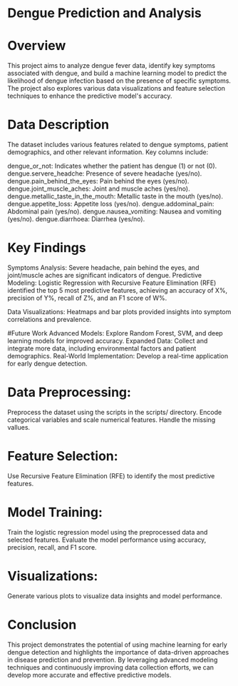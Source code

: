 # Dengue Prediction and Analysis

# Overview
This project aims to analyze dengue fever data, identify key symptoms associated with dengue, and build a machine learning model to predict the likelihood of dengue infection based on the presence of specific symptoms. The project also explores various data visualizations and feature selection techniques to enhance the predictive model's accuracy.

# Data Description
The dataset includes various features related to dengue symptoms, patient demographics, and other relevant information. Key columns include:

dengue_or_not: Indicates whether the patient has dengue (1) or not (0).
dengue.servere_headche: Presence of severe headache (yes/no).
dengue.pain_behind_the_eyes: Pain behind the eyes (yes/no).
dengue.joint_muscle_aches: Joint and muscle aches (yes/no).
dengue.metallic_taste_in_the_mouth: Metallic taste in the mouth (yes/no).
dengue.appetite_loss: Appetite loss (yes/no).
dengue.addominal_pain: Abdominal pain (yes/no).
dengue.nausea_vomiting: Nausea and vomiting (yes/no).
dengue.diarrhoea: Diarrhea (yes/no).

# Key Findings
Symptoms Analysis: Severe headache, pain behind the eyes, and joint/muscle aches are significant indicators of dengue.
Predictive Modeling: Logistic Regression with Recursive Feature Elimination (RFE) identified the top 5 most predictive features, achieving an accuracy of X%, precision of Y%, recall of Z%, and an F1 score of W%.

Data Visualizations: Heatmaps and bar plots provided insights into symptom correlations and prevalence.

#Future Work
Advanced Models: Explore Random Forest, SVM, and deep learning models for improved accuracy.
Expanded Data: Collect and integrate more data, including environmental factors and patient demographics.
Real-World Implementation: Develop a real-time application for early dengue detection.

# Data Preprocessing:

Preprocess the dataset using the scripts in the scripts/ directory.
Encode categorical variables and scale numerical features. Handle the missing vallues.

# Feature Selection:

Use Recursive Feature Elimination (RFE) to identify the most predictive features.

# Model Training:

Train the logistic regression model using the preprocessed data and selected features.
Evaluate the model performance using accuracy, precision, recall, and F1 score.

# Visualizations:

Generate various plots to visualize data insights and model performance.

# Conclusion
This project demonstrates the potential of using machine learning for early dengue detection and highlights the importance of data-driven approaches in disease prediction and prevention. By leveraging advanced modeling techniques and continuously improving data collection efforts, we can develop more accurate and effective predictive models.
